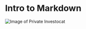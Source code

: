 # Intro to Markdown

![Image of Private Investocat](https://octodex.github.com/images/privateinvestocat.jpg)
